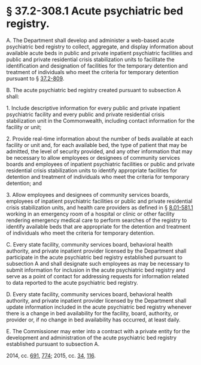 # § 37.2-308.1 Acute psychiatric bed registry.

<p>A. The Department shall develop and administer a web-based acute psychiatric bed registry to collect, aggregate, and display information about available acute beds in public and private inpatient psychiatric facilities and public and private residential crisis stabilization units to facilitate the identification and designation of facilities for the temporary detention and treatment of individuals who meet the criteria for temporary detention pursuant to § <a href='http://law.lis.virginia.gov/vacode/37.2-809/'>37.2-809</a>.</p><p>B. The acute psychiatric bed registry created pursuant to subsection A shall:</p><p>1. Include descriptive information for every public and private inpatient psychiatric facility and every public and private residential crisis stabilization unit in the Commonwealth, including contact information for the facility or unit;</p><p>2. Provide real-time information about the number of beds available at each facility or unit and, for each available bed, the type of patient that may be admitted, the level of security provided, and any other information that may be necessary to allow employees or designees of community services boards and employees of inpatient psychiatric facilities or public and private residential crisis stabilization units to identify appropriate facilities for detention and treatment of individuals who meet the criteria for temporary detention; and</p><p>3. Allow employees and designees of community services boards, employees of inpatient psychiatric facilities or public and private residential crisis stabilization units, and health care providers as defined in § <a href='http://law.lis.virginia.gov/vacode/8.01-581.1/'>8.01-581.1</a> working in an emergency room of a hospital or clinic or other facility rendering emergency medical care to perform searches of the registry to identify available beds that are appropriate for the detention and treatment of individuals who meet the criteria for temporary detention.</p><p>C. Every state facility, community services board, behavioral health authority, and private inpatient provider licensed by the Department shall participate in the acute psychiatric bed registry established pursuant to subsection A and shall designate such employees as may be necessary to submit information for inclusion in the acute psychiatric bed registry and serve as a point of contact for addressing requests for information related to data reported to the acute psychiatric bed registry.</p><p>D. Every state facility, community services board, behavioral health authority, and private inpatient provider licensed by the Department shall update information included in the acute psychiatric bed registry whenever there is a change in bed availability for the facility, board, authority, or provider or, if no change in bed availability has occurred, at least daily.</p><p>E. The Commissioner may enter into a contract with a private entity for the development and administration of the acute psychiatric bed registry established pursuant to subsection A.</p><p>2014, cc. <a href='http://lis.virginia.gov/cgi-bin/legp604.exe?141+ful+CHAP0691'>691</a>, <a href='http://lis.virginia.gov/cgi-bin/legp604.exe?141+ful+CHAP0774'>774</a>; 2015, cc. <a href='http://lis.virginia.gov/cgi-bin/legp604.exe?151+ful+CHAP0034'>34</a>, <a href='http://lis.virginia.gov/cgi-bin/legp604.exe?151+ful+CHAP0116'>116</a>.</p>